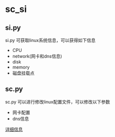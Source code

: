# sc_si

## si.py

si.py 可获取linux系统信息，可以获得如下信息

+ CPU
+ network(网卡和dns信息)
+ disk
+ memory
+ 磁盘挂载点

## sc.py

sc.py 可以进行修改linux配置文件，可以修改以下参数

+ 网卡配置
+ dns信息

[详细信息](https://github.com/BillWang139967/MyPythonLib/wiki/si_sc)
